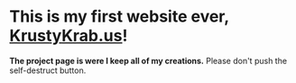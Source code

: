 # This is my first website ever, [KrustyKrab.us](www.krustykrab.us)!

**The project page is were I keep all of my creations.** Please don't push the self-destruct button.
